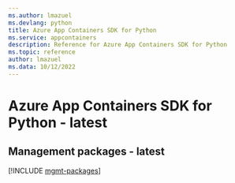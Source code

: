 ```yaml
---
ms.author: lmazuel
ms.devlang: python
title: Azure App Containers SDK for Python
ms.service: appcontainers
description: Reference for Azure App Containers SDK for Python
ms.topic: reference
author: lmazuel
ms.data: 10/12/2022
---
```

# Azure App Containers SDK for Python - latest

## Management packages - latest
[!INCLUDE [mgmt-packages](app-containers-mgmt-index.md)]